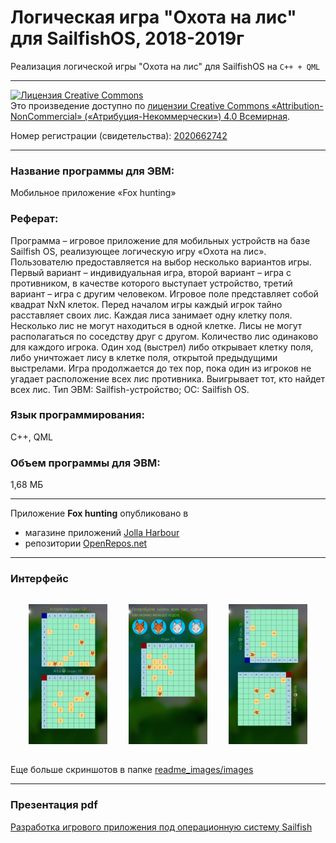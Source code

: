 # Логическая игра "Охота на лис" для SailfishOS, 2018-2019г

Реализация логической игры "Охота на лис" для SailfishOS на `C++ + QML`

---
<a rel="license" href="http://creativecommons.org/licenses/by-nc/4.0/"><img alt="Лицензия Creative Commons" style="border-width:0" src="https://i.creativecommons.org/l/by-nc/4.0/88x31.png" /></a><br />Это произведение доступно по <a rel="license" href="http://creativecommons.org/licenses/by-nc/4.0/">лицензии Creative Commons «Attribution-NonCommercial» («Атрибуция-Некоммерчески») 4.0 Всемирная</a>.


Номер регистрации (свидетельства): [2020662742](https://www1.fips.ru/registers-doc-view/fips_servlet?DB=EVM&rn=5985&DocNumber=2020662742&TypeFile=html)

---
### Название программы для ЭВМ:
Мобильное приложение «Fox hunting»

### Реферат:
Программа – игровое приложение для мобильных устройств на базе Sailfish OS, реализующее логическую игру «Охота на лис». Пользователю предоставляется на выбор несколько вариантов игры. Первый вариант – индивидуальная игра, второй вариант – игра с противником, в качестве которого выступает устройство, третий вариант – игра с другим человеком. Игровое поле представляет собой квадрат NxN клеток. Перед началом игры каждый игрок тайно расставляет своих лис. Каждая лиса занимает одну клетку поля. Несколько лис не могут находиться в одной клетке. Лисы не могут располагаться по соседству друг с другом. Количество лис одинаково для каждого игрока. Один ход (выстрел) либо открывает клетку поля, либо уничтожает лису в клетке поля, открытой предыдущими выстрелами. Игра продолжается до тех пор, пока один из игроков не угадает расположение всех лис противника. Выигрывает тот, кто найдет всех лис. Тип ЭВМ: Sailfish-устройство; ОС: Sailfish OS.

### Язык программирования: 
С++, QML

### Объем программы для ЭВМ: 
1,68 MБ

---

Приложение **Fox hunting** опубликовано в

* магазине приложений [Jolla Harbour](https://harbour.jolla.com)
* репозитории [OpenRepos.net](https://openrepos.net/content/geraldina/fox-hunting)

---

### Интерфейс

<div style="text-align:center">
    <img alt="Картинка" src="readme_images/images/VirtualBox_Sailfish OS Emulator_14_05_2019_23_49_17.png" width="25%" vspace="15" hspace="15">
    <img alt="Картинка" src="readme_images/images/VirtualBox_Sailfish OS Emulator_14_05_2019_23_48_18.png" width="25%" vspace="15" hspace="15">
    <img alt="Картинка" src="readme_images/images/VirtualBox_Sailfish OS Emulator_14_05_2019_23_53_34.png" width="25%" vspace="15" hspace="15">
</div>

Еще больше скриншотов в папке [readme_images/images](readme_images/images)

---

### Презентация pdf

[Разработка игрового приложения под операционную систему Sailfish](readme_images/Разработка_игрового_приложения_под_операционную_систему_Sailfish.pdf)

